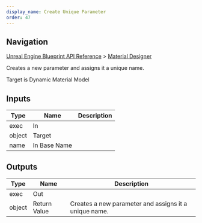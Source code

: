 ```yaml
---
display_name: Create Unique Parameter
order: 47
---
```

## Navigation

[Unreal Engine Blueprint API Reference](https://dev.epicgames.com/documentation/en-us/unreal-engine/BlueprintAPI) > [Material Designer](https://dev.epicgames.com/documentation/en-us/unreal-engine/BlueprintAPI/MaterialDesigner)

Creates a new parameter and assigns it a unique name.

Target is Dynamic Material Model

## Inputs

| Type | Name | Description |
| --- | --- | --- |
| exec | In |  |
| object | Target |  |
| name | In Base Name |  |

## Outputs

| Type | Name | Description |
| --- | --- | --- |
| exec | Out |  |
| object | Return Value | Creates a new parameter and assigns it a unique name. |
